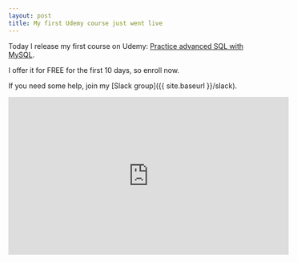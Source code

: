 ```yaml
---
layout: post
title: My first Udemy course just went live
---
```


Today I release my first course on Udemy: [Practice advanced SQL with MySQL](https://www.udemy.com/practice-advanced-sql-with-mysql/).

I offer it for FREE for the first 10 days, so enroll now.

If you need some help, join my [Slack group]({{ site.baseurl }}/slack).

<iframe width="560" height="315" src="https://www.youtube.com/embed/RYse_GGyk24" frameborder="0" allowfullscreen></iframe>
